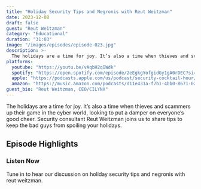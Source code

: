 ```yaml
---
title: "Holiday Security Tips and Negronis with Reut Weitzman"
date: 2023-12-08
draft: false
guest: "Reut Weitzman"
category: "Educational"
duration: "31:03"
image: "/images/episodes/episode-023.jpg"
description: >-
  The holidays are a time for joy. It’s also a time when thieves and scammers up their game in the cyber world, looking to put a damper on everyone’s good cheer. Security consultant Reut Weitzman joins us to share tips to keep the bad guys from spoiling your holidays.
platforms:
  youtube: "https://youtu.be/vAqbH2qIWdk"
  spotify: "https://open.spotify.com/episode/2eEgkgYofgidGy1gA0rDEC?si=8d1386044d534c4d"
  apple: "https://podcasts.apple.com/us/podcast/security-cocktail-hour/id1679376200?i=1000637944345"
  amazon: "https://music.amazon.com/podcasts/d11e431a-f7b1-4bb0-8671-024afce9ade6/security-cocktail-hour"
guest_bio: "Reut Weitzman, CEO/CILYNX"
---
```


The holidays are a time for joy. It’s also a time when thieves and scammers up their game in the cyber world, looking to put a damper on everyone’s good cheer. Security consultant Reut Weitzman joins us to share tips to keep the bad guys from spoiling your holidays.

## Episode Highlights

### Listen Now

Tune in to hear our discussion on holiday security tips and negronis with reut weitzman.